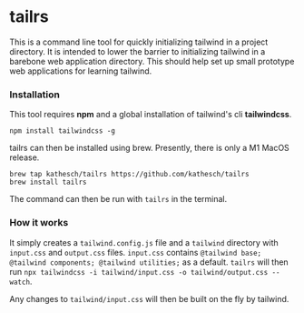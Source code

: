 # tailrs

This is a command line tool for quickly initializing tailwind in a project directory. It is intended to lower the barrier to initializing tailwind in a barebone web application directory. This should help set up small prototype web applications for learning tailwind.

### Installation

This tool requires **npm** and a global installation of tailwind's cli **tailwindcss**. 

```
npm install tailwindcss -g
```

tailrs can then be installed using brew. Presently, there is only a M1 MacOS release. 

```
brew tap kathesch/tailrs https://github.com/kathesch/tailrs
brew install tailrs
```

The command can then be run with `tailrs` in the terminal. 

### How it works

It simply creates a `tailwind.config.js` file and a `tailwind` directory with `input.css` and `output.css` files. `input.css` contains `@tailwind base; @tailwind components; @tailwind utilities;` as a default. `tailrs` will then run `npx tailwindcss -i tailwind/input.css -o tailwind/output.css --watch`. 

Any changes to `tailwind/input.css` will then be built on the fly by tailwind. 

